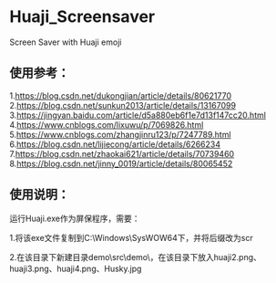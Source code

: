 # Huaji_Screensaver
Screen Saver with Huaji emoji

## 使用参考：
1.https://blog.csdn.net/dukongjian/article/details/80621770
2.https://blog.csdn.net/sunkun2013/article/details/13167099
3.https://jingyan.baidu.com/article/d5a880eb6f1e7d13f147cc20.html
4.https://www.cnblogs.com/lixuwu/p/7069826.html
5.https://www.cnblogs.com/zhangjinru123/p/7247789.html
6.https://blog.csdn.net/lijiecong/article/details/6266234
7.https://blog.csdn.net/zhaokai621/article/details/70739460
8.https://blog.csdn.net/jinny_0019/article/details/80065452

## 使用说明：
运行Huaji.exe作为屏保程序，需要：

1.将该exe文件复制到C:\Windows\SysWOW64下，并将后缀改为scr

2.在该目录下新建目录demo\src\demo\，在该目录下放入huaji2.png、huaji3.png、huaji4.png、Husky.jpg

